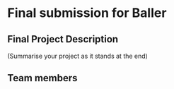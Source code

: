 # Final submission for Baller
## Final Project Description
(Summarise your project as it stands at the end)
## Team members
